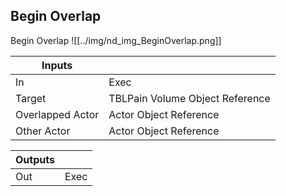## Begin Overlap
Begin Overlap
![[../img/nd_img_BeginOverlap.png]]

|Inputs||
|--|--|
| In | Exec |
| Target | TBLPain Volume Object Reference |
| Overlapped Actor | Actor Object Reference |
| Other Actor | Actor Object Reference |

|Outputs||
|--|--|
| Out | Exec |
